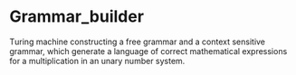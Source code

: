 # Grammar_builder
Тuring machine constructing a free grammar and a context sensitive grammar, which generate a language of correct mathematical expressions for a multiplication in an unary number system.
